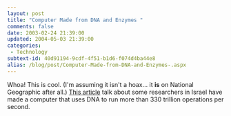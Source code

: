 ```yaml
---
layout: post
title: "Computer Made from DNA and Enzymes "
comments: false
date: 2003-02-24 21:39:00
updated: 2004-05-03 21:39:00
categories:
 - Technology
subtext-id: 40d91194-9cdf-4f51-b1d6-f074d4ba44e8
alias: /blog/post/Computer-Made-from-DNA-and-Enzymes-.aspx
---
```



Whoa! This is cool. (I'm assuming it isn't a hoax... it **is** on National Geographic after all.) [This article](http://news.nationalgeographic.com/news/2003/02/0224_030224_DNAcomputer.html) talk about some researchers in Israel have made a computer that uses DNA to run more than 330 trillion operations per second.
